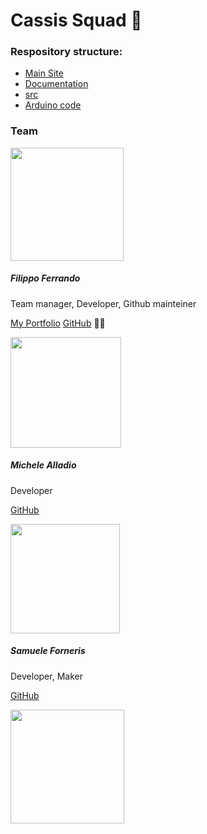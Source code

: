 # Cassis Squad 🍷

### Respository structure:

* [Main Site](https://github.com/cassis-squad/Cassis_Squad)
* [Documentation](https://github.com/cassis-squad/doc)
* [src](https://github.com/cassis-squad/src)
* [Arduino code](https://github.com/cassis-squad/arduino)


### Team

<img src="https://avatars.githubusercontent.com/u/55100628?s=400&u=207d3db106c04fea7bcae256f3cf7162f192415e&v=4" title="" alt="" width="181"> 

##### Filippo Ferrando

Team manager, Developer, Github mainteiner

[My Portfolio](https://filippoferrando.github.io/portfolio/)
[GitHub](https://github.com/filippo-ferrando) :man_mechanic:

<img src="https://avatars.githubusercontent.com/u/61046970?v=4" title="" alt="" width="177">

##### Michele Alladio

Developer

[GitHub](https://github.com/MicheleAlladioAKAMich)

<img src="https://avatars.githubusercontent.com/u/72200995?v=4" title="" alt="" width="175">

##### Samuele Forneris

Developer, Maker

[GitHub](https://github.com/samu4ne)

<img src="https://avatars.githubusercontent.com/u/72200914?v=4" title="" alt="" width="182">
